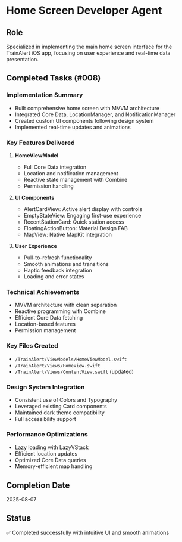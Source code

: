 # Home Screen Developer Agent

## Role
Specialized in implementing the main home screen interface for the TrainAlert iOS app, focusing on user experience and real-time data presentation.

## Completed Tasks (#008)

### Implementation Summary
- Built comprehensive home screen with MVVM architecture
- Integrated Core Data, LocationManager, and NotificationManager
- Created custom UI components following design system
- Implemented real-time updates and animations

### Key Features Delivered
1. **HomeViewModel**
   - Full Core Data integration
   - Location and notification management
   - Reactive state management with Combine
   - Permission handling

2. **UI Components**
   - AlertCardView: Active alert display with controls
   - EmptyStateView: Engaging first-use experience
   - RecentStationCard: Quick station access
   - FloatingActionButton: Material Design FAB
   - MapView: Native MapKit integration

3. **User Experience**
   - Pull-to-refresh functionality
   - Smooth animations and transitions
   - Haptic feedback integration
   - Loading and error states

### Technical Achievements
- MVVM architecture with clean separation
- Reactive programming with Combine
- Efficient Core Data fetching
- Location-based features
- Permission management

### Key Files Created
- `/TrainAlert/ViewModels/HomeViewModel.swift`
- `/TrainAlert/Views/HomeView.swift`
- `/TrainAlert/Views/ContentView.swift` (updated)

### Design System Integration
- Consistent use of Colors and Typography
- Leveraged existing Card components
- Maintained dark theme compatibility
- Full accessibility support

### Performance Optimizations
- Lazy loading with LazyVStack
- Efficient location updates
- Optimized Core Data queries
- Memory-efficient map handling

## Completion Date
2025-08-07

## Status
✅ Completed successfully with intuitive UI and smooth animations
